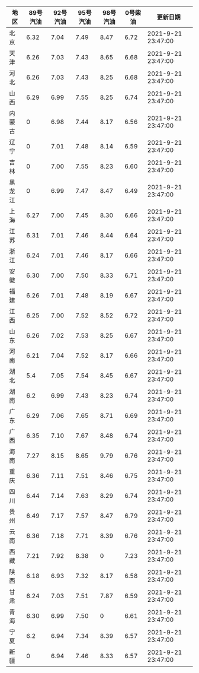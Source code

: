 | 地区 | 89号汽油 | 92号汽油 | 95号汽油 | 98号汽油 | 0号柴油 | 更新日期 |
| --- | --- | --- | --- | --- | --- | --- |
| 北京 | 6.32 | 7.04 | 7.49 | 8.47 | 6.72 | 2021-9-21 23:47:00 |
| 天津 | 6.26 | 7.03 | 7.43 | 8.65 | 6.68 | 2021-9-21 23:47:00 |
| 河北 | 6.26 | 7.03 | 7.43 | 8.25 | 6.68 | 2021-9-21 23:47:00 |
| 山西 | 6.29 | 6.99 | 7.55 | 8.25 | 6.74 | 2021-9-21 23:47:00 |
| 内蒙古 | 0 | 6.98 | 7.44 | 8.17 | 6.56 | 2021-9-21 23:47:00 |
| 辽宁 | 0 | 7.01 | 7.48 | 8.14 | 6.59 | 2021-9-21 23:47:00 |
| 吉林 | 0 | 7.00 | 7.55 | 8.23 | 6.60 | 2021-9-21 23:47:00 |
| 黑龙江 | 0 | 6.99 | 7.47 | 8.47 | 6.49 | 2021-9-21 23:47:00 |
| 上海 | 6.27 | 7.00 | 7.45 | 8.30 | 6.66 | 2021-9-21 23:47:00 |
| 江苏 | 6.31 | 7.01 | 7.46 | 8.44 | 6.64 | 2021-9-21 23:47:00 |
| 浙江 | 6.24 | 7.01 | 7.46 | 8.17 | 6.66 | 2021-9-21 23:47:00 |
| 安徽 | 6.30 | 7.00 | 7.50 | 8.33 | 6.71 | 2021-9-21 23:47:00 |
| 福建 | 6.26 | 7.01 | 7.48 | 8.19 | 6.67 | 2021-9-21 23:47:00 |
| 江西 | 6.25 | 7.00 | 7.52 | 8.52 | 6.72 | 2021-9-21 23:47:00 |
| 山东 | 6.26 | 7.02 | 7.53 | 8.25 | 6.67 | 2021-9-21 23:47:00 |
| 河南 | 6.21 | 7.04 | 7.52 | 8.17 | 6.66 | 2021-9-21 23:47:00 |
| 湖北 | 5.4 | 7.05 | 7.54 | 8.45 | 6.67 | 2021-9-21 23:47:00 |
| 湖南 | 6.2 | 6.99 | 7.43 | 8.23 | 6.74 | 2021-9-21 23:47:00 |
| 广东 | 6.29 | 7.06 | 7.65 | 8.71 | 6.69 | 2021-9-21 23:47:00 |
| 广西 | 6.35 | 7.10 | 7.67 | 8.48 | 6.74 | 2021-9-21 23:47:00 |
| 海南 | 7.27 | 8.15 | 8.65 | 9.79 | 6.76 | 2021-9-21 23:47:00 |
| 重庆 | 6.36 | 7.11 | 7.51 | 8.46 | 6.75 | 2021-9-21 23:47:00 |
| 四川 | 6.44  | 7.14 | 7.63 | 8.29 | 6.74 | 2021-9-21 23:47:00 |
| 贵州 | 6.49 | 7.17 | 7.57 | 8.47 | 6.79 | 2021-9-21 23:47:00 |
| 云南 | 6.36  | 7.18 | 7.71 | 8.39 | 	6.76 | 2021-9-21 23:47:00 |
| 西藏 | 7.21 | 7.92 | 8.38 | 0 | 7.23 | 2021-9-21 23:47:00 |
| 陕西 | 6.18 | 6.93 | 7.32 | 8.17 | 6.58 | 2021-9-21 23:47:00 |
| 甘肃 | 6.24 | 7.03 | 7.51 | 7.87 | 6.59 | 2021-9-21 23:47:00 |
| 青海 | 6.30 | 6.99 | 7.50 | 0 | 6.61 | 2021-9-21 23:47:00 |
| 宁夏 | 6.2 | 6.94 | 7.34 | 8.39 | 6.57 | 2021-9-21 23:47:00 |
| 新疆 | 0 | 6.94 | 7.46 | 8.33 | 6.57 | 2021-9-21 23:47:00 |
